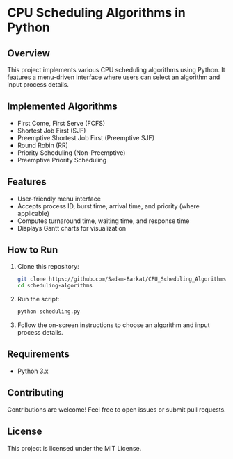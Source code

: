 # CPU Scheduling Algorithms in Python

## Overview
This project implements various CPU scheduling algorithms using Python. It features a menu-driven interface where users can select an algorithm and input process details.

## Implemented Algorithms
- First Come, First Serve (FCFS)
- Shortest Job First (SJF)
- Preemptive Shortest Job First (Preemptive SJF)
- Round Robin (RR)
- Priority Scheduling (Non-Preemptive)
- Preemptive Priority Scheduling

## Features
- User-friendly menu interface
- Accepts process ID, burst time, arrival time, and priority (where applicable)
- Computes turnaround time, waiting time, and response time
- Displays Gantt charts for visualization

## How to Run
1. Clone this repository:
   ```sh
   git clone https://github.com/Sadam-Barkat/CPU_Scheduling_Algorithms.git
   cd scheduling-algorithms
   ```
2. Run the script:
   ```sh
   python scheduling.py
   ```
3. Follow the on-screen instructions to choose an algorithm and input process details.

## Requirements
- Python 3.x

## Contributing
Contributions are welcome! Feel free to open issues or submit pull requests.

## License
This project is licensed under the MIT License.
